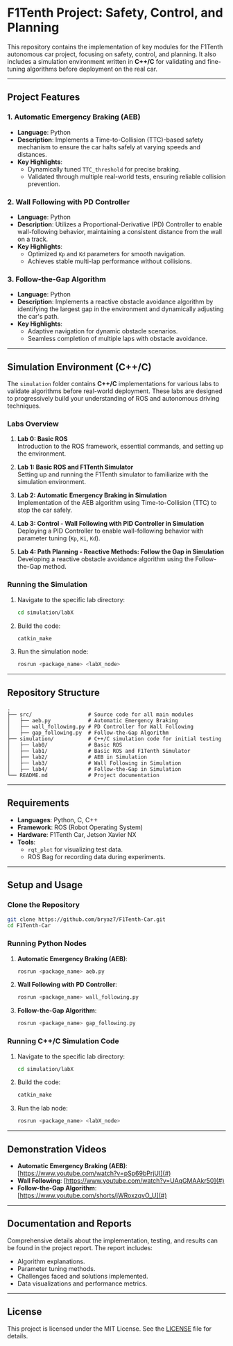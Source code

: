 # F1Tenth Project: Safety, Control, and Planning

This repository contains the implementation of key modules for the F1Tenth autonomous car project, focusing on safety, control, and planning. It also includes a simulation environment written in **C++/C** for validating and fine-tuning algorithms before deployment on the real car.

---

## Project Features

### 1. Automatic Emergency Braking (AEB)
- **Language**: Python
- **Description**: Implements a Time-to-Collision (TTC)-based safety mechanism to ensure the car halts safely at varying speeds and distances.
- **Key Highlights**:
  - Dynamically tuned `TTC_threshold` for precise braking.
  - Validated through multiple real-world tests, ensuring reliable collision prevention.

### 2. Wall Following with PD Controller
- **Language**: Python
- **Description**: Utilizes a Proportional-Derivative (PD) Controller to enable wall-following behavior, maintaining a consistent distance from the wall on a track.
- **Key Highlights**:
  - Optimized `Kp` and `Kd` parameters for smooth navigation.
  - Achieves stable multi-lap performance without collisions.

### 3. Follow-the-Gap Algorithm
- **Language**: Python
- **Description**: Implements a reactive obstacle avoidance algorithm by identifying the largest gap in the environment and dynamically adjusting the car's path.
- **Key Highlights**:
  - Adaptive navigation for dynamic obstacle scenarios.
  - Seamless completion of multiple laps with obstacle avoidance.

---

## Simulation Environment (C++/C)
The `simulation` folder contains **C++/C** implementations for various labs to validate algorithms before real-world deployment. These labs are designed to progressively build your understanding of ROS and autonomous driving techniques.

### Labs Overview
1. **Lab 0: Basic ROS**  
   Introduction to the ROS framework, essential commands, and setting up the environment.
   
2. **Lab 1: Basic ROS and F1Tenth Simulator**  
   Setting up and running the F1Tenth simulator to familiarize with the simulation environment.

3. **Lab 2: Automatic Emergency Braking in Simulation**  
   Implementation of the AEB algorithm using Time-to-Collision (TTC) to stop the car safely.

4. **Lab 3: Control - Wall Following with PID Controller in Simulation**  
   Deploying a PID Controller to enable wall-following behavior with parameter tuning (`Kp`, `Ki`, `Kd`).

5. **Lab 4: Path Planning - Reactive Methods: Follow the Gap in Simulation**  
   Developing a reactive obstacle avoidance algorithm using the Follow-the-Gap method.

### Running the Simulation
1. Navigate to the specific lab directory:
   ```bash
   cd simulation/labX
   ```
2. Build the code:
   ```bash
   catkin_make
   ```
3. Run the simulation node:
   ```bash
   rosrun <package_name> <labX_node>
   ```

---

## Repository Structure
```
.
├── src/                  # Source code for all main modules
│   ├── aeb.py            # Automatic Emergency Braking
│   ├── wall_following.py # PD Controller for Wall Following
│   ├── gap_following.py  # Follow-the-Gap Algorithm
├── simulation/           # C++/C simulation code for initial testing
│   ├── lab0/             # Basic ROS
│   ├── lab1/             # Basic ROS and F1Tenth Simulator
│   ├── lab2/             # AEB in Simulation
│   ├── lab3/             # Wall Following in Simulation
│   ├── lab4/             # Follow-the-Gap in Simulation
└── README.md             # Project documentation
```

---

## Requirements
- **Languages**: Python, C, C++
- **Framework**: ROS (Robot Operating System)
- **Hardware**: F1Tenth Car, Jetson Xavier NX
- **Tools**: 
  - `rqt_plot` for visualizing test data.
  - ROS Bag for recording data during experiments.

---

## Setup and Usage
### Clone the Repository
```bash
git clone https://github.com/bryaz7/F1Tenth-Car.git
cd F1Tenth-Car
```

### Running Python Nodes
1. **Automatic Emergency Braking (AEB)**:
   ```bash
   rosrun <package_name> aeb.py
   ```
2. **Wall Following with PD Controller**:
   ```bash
   rosrun <package_name> wall_following.py
   ```
3. **Follow-the-Gap Algorithm**:
   ```bash
   rosrun <package_name> gap_following.py
   ```

### Running C++/C Simulation Code
1. Navigate to the specific lab directory:
   ```bash
   cd simulation/labX
   ```
2. Build the code:
   ```bash
   catkin_make
   ```
3. Run the lab node:
   ```bash
   rosrun <package_name> <labX_node>
   ```

---

## Demonstration Videos
- **Automatic Emergency Braking (AEB)**: [https://www.youtube.com/watch?v=pSp69bPrjUI](#)
- **Wall Following**: [https://www.youtube.com/watch?v=UAqGMAAkr50](#)
- **Follow-the-Gap Algorithm**: [https://www.youtube.com/shorts/jWRoxzqvO_U](#)

---

## Documentation and Reports
Comprehensive details about the implementation, testing, and results can be found in the project report. The report includes:
- Algorithm explanations.
- Parameter tuning methods.
- Challenges faced and solutions implemented.
- Data visualizations and performance metrics.

---

## License
This project is licensed under the MIT License. See the [LICENSE](LICENSE) file for details.